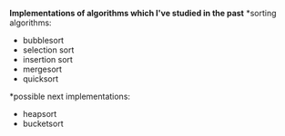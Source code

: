 **Implementations of algorithms which I've studied in the past**
*sorting algorithms:
  - bubblesort
  - selection sort
  - insertion sort
  - mergesort
  - quicksort

*possible next implementations:
  - heapsort
  - bucketsort
